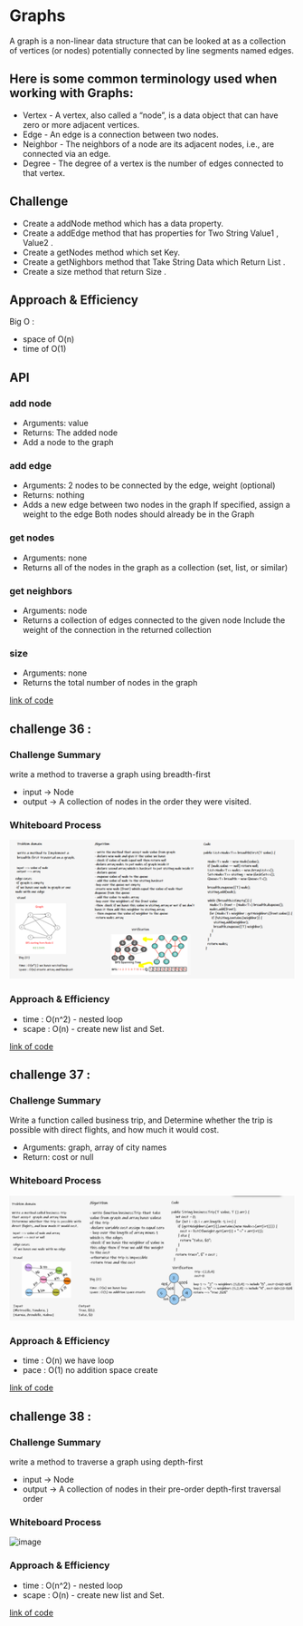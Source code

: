 # Graphs
A graph is a non-linear data structure that can be looked at as a collection of vertices (or nodes) potentially connected by line segments named edges.

## Here is some common terminology used when working with Graphs:

- Vertex - A vertex, also called a “node”, is a data object that can have zero or more adjacent vertices.
- Edge - An edge is a connection between two nodes.
- Neighbor - The neighbors of a node are its adjacent nodes, i.e., are connected via an edge.
- Degree - The degree of a vertex is the number of edges connected to that vertex.

## Challenge

- Create a addNode method which has a data property.
- Create a addEdge method that has properties for Two String Value1 , Value2 .
- Create a getNodes method which set Key.
- Create a getNighbors method that Take String Data which Return List .
- Create a size method that return Size .

## Approach & Efficiency

 Big O :
 - space of O(n)
 - time of O(1)

## API

### add node
- Arguments: value
- Returns: The added node
- Add a node to the graph

### add edge
- Arguments: 2 nodes to be connected by the edge, weight (optional)
- Returns: nothing
- Adds a new edge between two nodes in the graph If specified, assign a weight to the edge Both nodes should already be in the Graph

### get nodes
- Arguments: none
- Returns all of the nodes in the graph as a collection (set, list, or similar)

### get neighbors
- Arguments: node
- Returns a collection of edges connected to the given node Include the weight of the connection in the returned collection

### size
- Arguments: none
- Returns the total number of nodes in the graph

[link of code](https://github.com/abrar189/data-structures-and-algorithms1/tree/graph/java/graph)


## challenge 36 :

### Challenge Summary

write a method to traverse a graph using breadth-first
- input -> Node
- output -> A collection of nodes in the order they were visited.

### Whiteboard Process

![image](./img/cha36.PNG)

### Approach & Efficiency

- time : O(n^2) - nested loop
- scape : O(n) - create new list and Set.

[link of code](https://github.com/abrar189/data-structures-and-algorithms1/tree/graph-breadth-first/java/graph/app/src)



## challenge 37 :

### Challenge Summary

Write a function called business trip, and Determine whether the trip is possible with direct flights, and how much it would cost.

- Arguments: graph, array of city names
- Return: cost or null

### Whiteboard Process

![image](./img/ch37.PNG)

### Approach & Efficiency

- time : O(n) we have loop
- pace : O(1) no addition space create

[link of code](https://github.com/abrar189/data-structures-and-algorithms1/tree/graph-business-trip/java/graph/app/src)


## challenge 38 :

### Challenge Summary

write a method to traverse a graph using depth-first
- input -> Node
- output -> A collection of nodes in their pre-order depth-first traversal order

### Whiteboard Process

![image](./img/cha38.PNG)

### Approach & Efficiency

- time : O(n^2) - nested loop
- scape : O(n) - create new list and Set.

[link of code](https://github.com/abrar189/data-structures-and-algorithms1/tree/graph-depth-first/java/graph/app/src)
